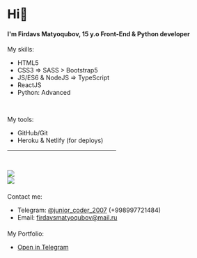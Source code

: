 <h1>Hi👋</h1>
<h4>I'm Firdavs Matyoqubov, 15 y.o Front-End & Python developer</h4>
My skills:

- HTML5
- CSS3 => SASS > Bootstrap5
- JS/ES6 & NodeJS => TypeScript
- ReactJS
- Python: Advanced

<br>

My tools:
- GitHub/Git
- Heroku & Netlify (for deploys)

<hr width="250px">
<br>

![](https://github-readme-stats.vercel.app/api/top-langs/?username=matyokubov&show_icons=true&theme=tokyonight)<br>
![](https://github-readme-stats.vercel.app/api?username=matyokubov&show_icons=true&theme=tokyonight)
<h4></h4>
Contact me:

- Telegram: <a href="https://t.me/junior_coder_2007">@junior_coder_2007</a> (+998997721484)
- Email: firdavsmatyoqubov@mail.ru
<h4></h4>
My Portfolio:

- <a href="https://t.me/Matyoqubov_Firdavs">Open in Telegram</hr>
 
